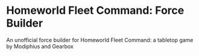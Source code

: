 # Homeworld Fleet Command: Force Builder
An unofficial force builder for Homeworld Fleet Command: a tabletop game by Modiphius and Gearbox